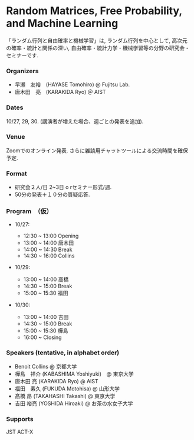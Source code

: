 # Random Matrices, Free Probability, and Machine Learning 
「ランダム行列と自由確率と機械学習」は, ランダム行列を中心として, 高次元の確率・統計と関係の深い, 自由確率・統計力学・機械学習等の分野の研究会・セミナーです.

### Organizers
- 早瀬　友裕　(HAYASE Tomohiro)  @ Fujitsu Lab.
- 唐木田　亮　(KARAKIDA Ryo) ＠ AIST

###  Dates
10/27, 29, 30.  (講演者が増えた場合、週ごとの発表を追加).

### Venue
Zoomでのオンライン発表. さらに雑談用チャットツールによる交流時間を確保予定.

###  Format
- 研究会２人/日 2~3日 o rセミナー形式/週. 
- 50分の発表＋１０分の質疑応答.

###  Program　（仮）
- 10/27:
  - 12:30 ~ 13:00 Opening
  - 13:00 ~ 14:00 唐木田
  - 14:00 ~ 14:30 Break
  - 14:30 ~ 16:00 Collins
 
- 10/29:
  - 13:00 ~ 14:00 高橋
  - 14:30 ~ 15:00 Break
  - 15:00 ~ 15:30 福田

- 10/30:
  - 13:00 ~ 14:00 吉田
  - 14:30 ~ 15:00 Break
  - 15:00 ~ 15:30 樺島
  - 16:00 ~  Closing 



### Speakers (tentative, in alphabet order)
- Benoit Collins @ 京都大学
- 樺島　祥介 (KABASHIMA Yoshiyuki)　@ 東京大学
- 唐木田 亮 (KARAKIDA Ryo) @ AIST
- 福田　素久 (FUKUDA Motohisa) @ 山形大学
- 髙橋 昂 (TAKAHASHI Takashi) @ 東京大学
- 吉田 裕亮 (YOSHIDA Hiroaki) @ お茶の水女子大学

### Supports
JST ACT-X
